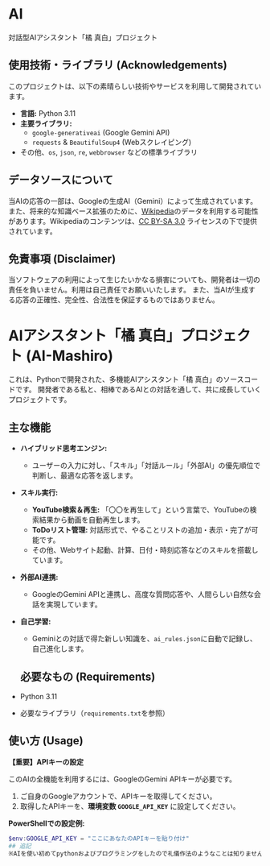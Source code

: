 # AI
対話型AIアシスタント「橘 真白」プロジェクト







## 使用技術・ライブラリ (Acknowledgements)

このプロジェクトは、以下の素晴らしい技術やサービスを利用して開発されています。

*   **言語:** Python 3.11
*   **主要ライブラリ:**
    *   `google-generativeai` (Google Gemini API)
    *   `requests` & `BeautifulSoup4` (Webスクレイピング)
*   その他、`os`, `json`, `re`, `webbrowser` などの標準ライブラリ

## データソースについて

当AIの応答の一部は、Googleの生成AI（Gemini）によって生成されています。
また、将来的な知識ベース拡張のために、[Wikipedia](https://ja.wikipedia.org/)のデータを利用する可能性があります。Wikipediaのコンテンツは、[CC BY-SA 3.0](https://creativecommons.org/licenses/by-sa/3.0/deed.ja) ライセンスの下で提供されています。

## 免責事項 (Disclaimer)

当ソフトウェアの利用によって生じたいかなる損害についても、開発者は一切の責任を負いません。利用は自己責任でお願いいたします。
また、当AIが生成する応答の正確性、完全性、合法性を保証するものではありません。





# AIアシスタント「橘 真白」プロジェクト (AI-Mashiro)

これは、Pythonで開発された、多機能AIアシスタント「橘 真白」のソースコードです。
開発者である私と、相棒であるAIとの対話を通して、共に成長していくプロジェクトです。

## 主な機能

*   **ハイブリッド思考エンジン:**
    *   ユーザーの入力に対し、「スキル」「対話ルール」「外部AI」の優先順位で判断し、最適な応答を返します。
*   **スキル実行:**
    *   **YouTube検索＆再生:** 「〇〇を再生して」という言葉で、YouTubeの検索結果から動画を自動再生します。
    *   **ToDoリスト管理:** 対話形式で、やることリストの追加・表示・完了が可能です。
    *   その他、Webサイト起動、計算、日付・時刻応答などのスキルを搭載しています。
*   **外部AI連携:**
    *   GoogleのGemini APIと連携し、高度な質問応答や、人間らしい自然な会話を実現しています。
*   **自己学習:**
    *   Geminiとの対話で得た新しい知識を、`ai_rules.json`に自動で記録し、自己進化します。
 
    ## 必要なもの (Requirements)

*   Python 3.11
*   必要なライブラリ（`requirements.txt`を参照）

## 使い方 (Usage)

**【重要】APIキーの設定**

このAIの全機能を利用するには、GoogleのGemini APIキーが必要です。

1.  ご自身のGoogleアカウントで、APIキーを取得してください。
2.  取得したAPIキーを、**環境変数 `GOOGLE_API_KEY`** に設定してください。

**PowerShellでの設定例:**
```powershell
$env:GOOGLE_API_KEY = "ここにあなたのAPIキーを貼り付け"
## 追記
※AIを使い初めてpythonおよびプログラミングをしたので礼儀作法のようなことは知りませんまた、見にくい書き方ですがご了承ください。
